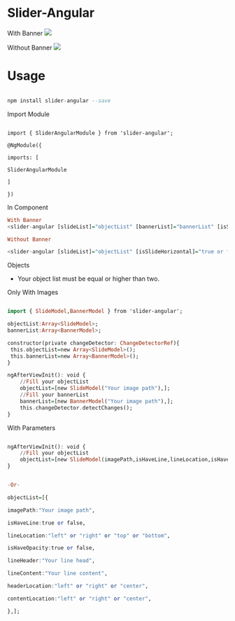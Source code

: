 # Slider-Angular

With Banner
![](https://media.giphy.com/media/gf6Zn6hyMKwT93cc3u/giphy.gif)

Without Banner
![](https://media.giphy.com/media/MAWiiAke5YvbWHA5oR/giphy.gif)

  
  

# Usage

  

```hs

npm install slider-angular --save

```

 
Import Module

```

import { SliderAngularModule } from 'slider-angular';

@NgModule({

imports: [

SliderAngularModule

]

})

```

In Component

  

```hs
With Banner
<slider-angular [slideList]="objectList" [bannerList]="bannerList" [isSlideHorizontal]="true or false" (activeSlide)="activeSlide($event)" (clickedSlide)="clickedSlide($event)"></slider-angular>

Without Banner

<slider-angular [slideList]="objectList" [isSlideHorizontal]="true or false" (activeSlide)="activeSlide($event)" (clickedSlide)="clickedSlide($event)"></slider-angular>
```

  

Objects

  

- Your object list must be equal or higher than two.

  

Only With Images

```hs

import { SlideModel,BannerModel } from 'slider-angular';

objectList:Array<SlideModel>;
bannerList:Array<BannerModel>;

constructor(private changeDetector: ChangeDetectorRef){   
 this.objectList=new Array<SlideModel>();
 this.bannerList=new Array<BannerModel>();
}

ngAfterViewInit(): void {
    //Fill your objectList
    objectList=[new SlideModel("Your image path"),];
    //Fill your bannerList
    bannerList=[new BannerModel("Your image path"),];
    this.changeDetector.detectChanges();
}

```

With Parameters

  

```hs

ngAfterViewInit(): void {
    //Fill your objectList
    objectList=[new SlideModel(imagePath,isHaveLine,lineLocation,isHaveOpacity,lineHeader,lineContent,headerLocation,contentLocation)];
}


-Or-

objectList=[{

imagePath:"Your image path",

isHaveLine:true or false,

lineLocation:"left" or "right" or "top" or "bottom",

isHaveOpacity:true or false,

lineHeader:"Your line head",

lineContent:"Your line content",

headerLocation:"left" or "right" or "center",

contentLocation:"left" or "right" or "center",

},];

```
